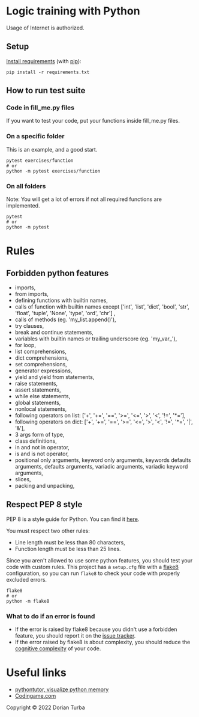 # Logic training with Python

Usage of Internet is authorized.

## Setup

[Install requirements][SA-install requirements.txt with pip]
(with [pip][pip tutorial on youtube]):

```shell
pip install -r requirements.txt
```

## How to run test suite

### Code in fill_me.py files

If you want to test your code, put your functions inside fill_me.py files.

### On a specific folder

This is an example, and a good start.

```shell
pytest exercises/function
# or
python -m pytest exercises/function
```

### On all folders

Note: You will get a lot of errors if not all required functions are
implemented.

```shell
pytest
# or
python -m pytest
```

# Rules

## Forbidden python features

- imports,
- from imports,
- defining functions with builtin names,
- calls of function with builtin names
  except ['int', 'list', 'dict', 'bool', 'str', 'float', 'tuple', 'None', 
'type', 'ord', 'chr']
  ,
- calls of methods (eg. 'my_list.append()'),
- try clauses,
- break and continue statements,
- variables with builtin names or trailing underscore (eg. 'my_var_'),
- for loop,
- list comprehensions,
- dict comprehensions,
- set comprehensions,
- generator expressions,
- yield and yield from statements,
- raise statements,
- assert statements,
- while else statements,
- global statements,
- nonlocal statements,
- following operators on
  list: ['+', '+=', '==', '>=', '<=', '>', '<', '!=', '*='],
- following operators on
  dict: ['+', '+=', '==', '>=', '<=', '>', '<', '!=', '*=', '|', '&'],
- 3 args form of type,
- class definitions,
- in and not in operator,
- is and is not operator,
- positional only arguments, keyword only arguments, keywords defaults
  arguments, defaults arguments, variadic arguments, variadic keyword
  arguments,
- slices,
- packing and unpacking,

## Respect PEP 8 style

PEP 8 is a style guide for Python. You can find it [here][PEP 8 page].

You must respect two other rules:

- Line length must be less than 80 characters,
- Function length must be less than 25 lines.

Since you aren't allowed to use some python features, you should test your
code with custom rules. This project has a `setup.cfg` file with
a [flake8][flake8 page] configuration, so you can run `flake8` to check your
code with properly excluded errors.

```shell
flake8
# or
python -m flake8
```

### What to do if an error is found

- If the error is raised by flake8 because you didn't use a forbidden feature,
  you should report it on the [issue tracker][issue tracker].
- If the error raised by flake8 is about complexity, you should reduce
  the [cognitive complexity][cognitive complexity PDF] of your code.

# Useful links

- [pythontutor, visualize python memory][pythontutor main page]
- [Codingame.com][codingame main page]

Copyright © 2022 Dorian Turba

[SA-install requirements.txt with pip]: https://stackoverflow.com/a/15593865/6251742

[pip tutorial on youtube]: https://youtu.be/U2ZN104hIcc

[pythontutor main page]: https://pythontutor.com/

[codingame main page]: https://www.codingame.com/home

[PEP 8 page]: https://www.python.org/dev/peps/pep-0008/

[flake8 page]: https://flake8.pycqa.org/en/latest/

[issue tracker]: https://github.com/Vikka/subjects/issues/new/choose

[cognitive complexity PDF]: https://www.sonarsource.com/docs/CognitiveComplexity.pdf
